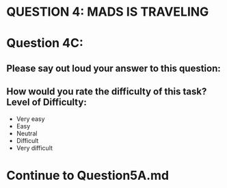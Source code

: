 QUESTION 4: MADS IS TRAVELING
=============================


Question 4C:
============
Please say out loud your answer to this question:
-
How would you rate the difficulty of this task? Level of Difficulty: 
-

* Very easy 
* Easy 
* Neutral 
* Difficult 
* Very difficult



Continue to Question5A.md
==========================